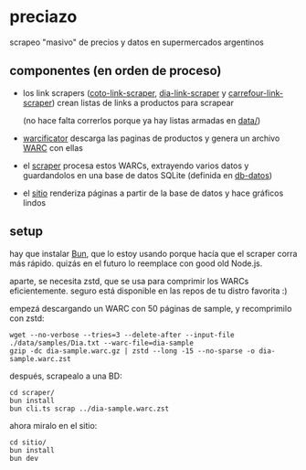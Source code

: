 # preciazo

scrapeo "masivo" de precios y datos en supermercados argentinos

## componentes (en orden de proceso)

- los link scrapers ([coto-link-scraper](./coto-link-scraper/), [dia-link-scraper](./dia-link-scraper/) y [carrefour-link-scraper](./carrefour-link-scraper)) crean listas de links a productos para scrapear

  (no hace falta correrlos porque ya hay listas armadas en [data/](./data/))

- [warcificator](./warcificator/) descarga las paginas de productos y genera un archivo [WARC](https://iipc.github.io/warc-specifications/specifications/warc-format/warc-1.0/) con ellas
- el [scraper](./scraper/) procesa estos WARCs, extrayendo varios datos y guardandolos en una base de datos SQLite (definida en [db-datos](./db-datos/schema.ts))
- el [sitio](./sitio/) renderiza páginas a partir de la base de datos y hace gráficos lindos

## setup

hay que instalar [Bun](https://bun.sh/), que lo estoy usando porque hacía que el scraper corra más rápido. quizás en el futuro lo reemplace con good old Node.js.

aparte, se necesita zstd, que se usa para comprimir los WARCs eficientemente. seguro está disponible en las repos de tu distro favorita :)

empezá descargando un WARC con 50 páginas de sample, y recomprimilo con zstd:

```
wget --no-verbose --tries=3 --delete-after --input-file ./data/samples/Dia.txt --warc-file=dia-sample
gzip -dc dia-sample.warc.gz | zstd --long -15 --no-sparse -o dia-sample.warc.zst
```

después, scrapealo a una BD:

```
cd scraper/
bun install
bun cli.ts scrap ../dia-sample.warc.zst
```

ahora miralo en el sitio:

```
cd sitio/
bun install
bun dev
```
